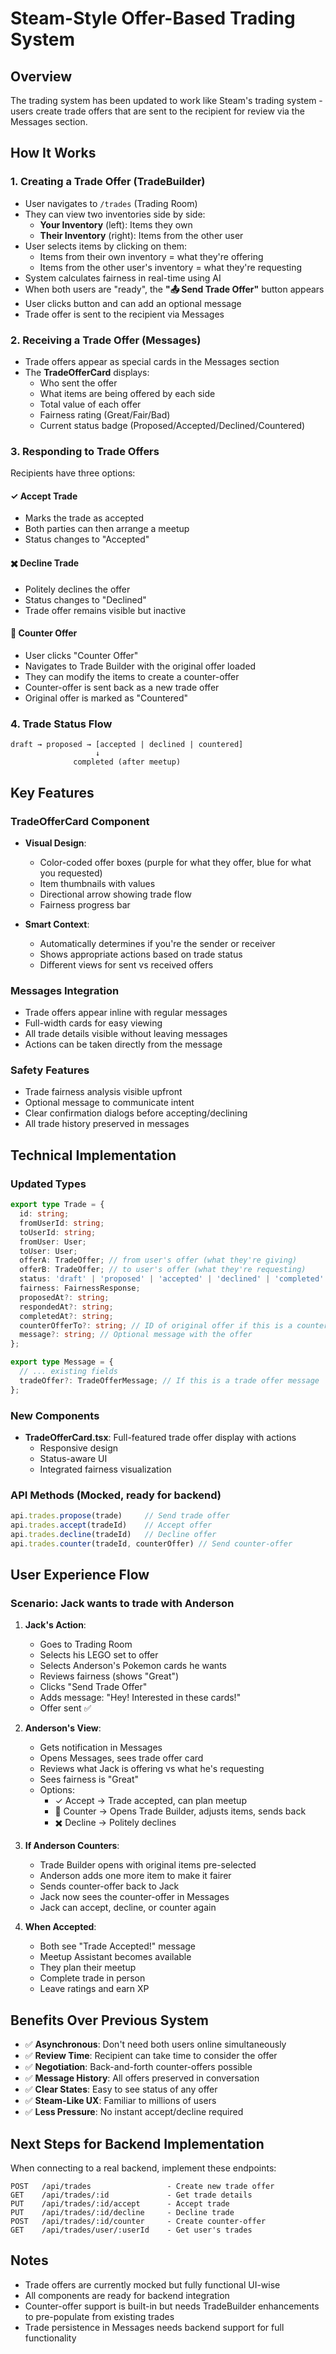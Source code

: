 # Steam-Style Offer-Based Trading System

## Overview
The trading system has been updated to work like Steam's trading system - users create trade offers that are sent to the recipient for review via the Messages section.

## How It Works

### 1. **Creating a Trade Offer** (TradeBuilder)
- User navigates to `/trades` (Trading Room)
- They can view two inventories side by side:
  - **Your Inventory** (left): Items they own
  - **Their Inventory** (right): Items from the other user
- User selects items by clicking on them:
  - Items from their own inventory = what they're offering
  - Items from the other user's inventory = what they're requesting
- System calculates fairness in real-time using AI
- When both users are "ready", the **"📤 Send Trade Offer"** button appears
- User clicks button and can add an optional message
- Trade offer is sent to the recipient via Messages

### 2. **Receiving a Trade Offer** (Messages)
- Trade offers appear as special cards in the Messages section
- The **TradeOfferCard** displays:
  - Who sent the offer
  - What items are being offered by each side
  - Total value of each offer
  - Fairness rating (Great/Fair/Bad)
  - Current status badge (Proposed/Accepted/Declined/Countered)

### 3. **Responding to Trade Offers**
Recipients have three options:

#### ✓ **Accept Trade**
- Marks the trade as accepted
- Both parties can then arrange a meetup
- Status changes to "Accepted"

#### ✖️ **Decline Trade**
- Politely declines the offer
- Status changes to "Declined"
- Trade offer remains visible but inactive

#### 🔄 **Counter Offer**
- User clicks "Counter Offer"
- Navigates to Trade Builder with the original offer loaded
- They can modify the items to create a counter-offer
- Counter-offer is sent back as a new trade offer
- Original offer is marked as "Countered"

### 4. **Trade Status Flow**
```
draft → proposed → [accepted | declined | countered]
                   ↓
              completed (after meetup)
```

## Key Features

### TradeOfferCard Component
- **Visual Design**: 
  - Color-coded offer boxes (purple for what they offer, blue for what you requested)
  - Item thumbnails with values
  - Directional arrow showing trade flow
  - Fairness progress bar
  
- **Smart Context**:
  - Automatically determines if you're the sender or receiver
  - Shows appropriate actions based on trade status
  - Different views for sent vs received offers

### Messages Integration
- Trade offers appear inline with regular messages
- Full-width cards for easy viewing
- All trade details visible without leaving messages
- Actions can be taken directly from the message

### Safety Features
- Trade fairness analysis visible upfront
- Optional message to communicate intent
- Clear confirmation dialogs before accepting/declining
- All trade history preserved in messages

## Technical Implementation

### Updated Types
```typescript
export type Trade = {
  id: string;
  fromUserId: string;
  toUserId: string;
  fromUser: User;
  toUser: User;
  offerA: TradeOffer; // from user's offer (what they're giving)
  offerB: TradeOffer; // to user's offer (what they're requesting)
  status: 'draft' | 'proposed' | 'accepted' | 'declined' | 'completed' | 'canceled' | 'countered';
  fairness: FairnessResponse;
  proposedAt?: string;
  respondedAt?: string;
  completedAt?: string;
  counterOfferTo?: string; // ID of original offer if this is a counter
  message?: string; // Optional message with the offer
};

export type Message = {
  // ... existing fields
  tradeOffer?: TradeOfferMessage; // If this is a trade offer message
};
```

### New Components
- **TradeOfferCard.tsx**: Full-featured trade offer display with actions
  - Responsive design
  - Status-aware UI
  - Integrated fairness visualization

### API Methods (Mocked, ready for backend)
```typescript
api.trades.propose(trade)     // Send trade offer
api.trades.accept(tradeId)    // Accept offer
api.trades.decline(tradeId)   // Decline offer  
api.trades.counter(tradeId, counterOffer) // Send counter-offer
```

## User Experience Flow

### Scenario: Jack wants to trade with Anderson

1. **Jack's Action**:
   - Goes to Trading Room
   - Selects his LEGO set to offer
   - Selects Anderson's Pokemon cards he wants
   - Reviews fairness (shows "Great")
   - Clicks "Send Trade Offer"
   - Adds message: "Hey! Interested in these cards!"
   - Offer sent ✅

2. **Anderson's View**:
   - Gets notification in Messages
   - Opens Messages, sees trade offer card
   - Reviews what Jack is offering vs what he's requesting
   - Sees fairness is "Great"
   - Options:
     - ✓ Accept → Trade accepted, can plan meetup
     - 🔄 Counter → Opens Trade Builder, adjusts items, sends back
     - ✖️ Decline → Politely declines

3. **If Anderson Counters**:
   - Trade Builder opens with original items pre-selected
   - Anderson adds one more item to make it fairer
   - Sends counter-offer back to Jack
   - Jack now sees the counter-offer in Messages
   - Jack can accept, decline, or counter again

4. **When Accepted**:
   - Both see "Trade Accepted!" message
   - Meetup Assistant becomes available
   - They plan their meetup
   - Complete trade in person
   - Leave ratings and earn XP

## Benefits Over Previous System

- ✅ **Asynchronous**: Don't need both users online simultaneously
- ✅ **Review Time**: Recipient can take time to consider the offer
- ✅ **Negotiation**: Back-and-forth counter-offers possible
- ✅ **Message History**: All offers preserved in conversation
- ✅ **Clear States**: Easy to see status of any offer
- ✅ **Steam-Like UX**: Familiar to millions of users
- ✅ **Less Pressure**: No instant accept/decline required

## Next Steps for Backend Implementation

When connecting to a real backend, implement these endpoints:

```
POST   /api/trades                 - Create new trade offer
GET    /api/trades/:id             - Get trade details
PUT    /api/trades/:id/accept      - Accept trade
PUT    /api/trades/:id/decline     - Decline trade  
POST   /api/trades/:id/counter     - Create counter-offer
GET    /api/trades/user/:userId    - Get user's trades
```

## Notes

- Trade offers are currently mocked but fully functional UI-wise
- All components are ready for backend integration
- Counter-offer support is built-in but needs TradeBuilder enhancements to pre-populate from existing trades
- Trade persistence in Messages needs backend support for full functionality

